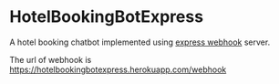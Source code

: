 # HotelBookingBotExpress

A hotel booking chatbot implemented using [express webhook](https://hotelbookingbotexpress.herokuapp.com) server.

The url of webhook is https://hotelbookingbotexpress.herokuapp.com/webhook